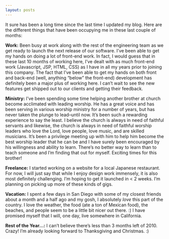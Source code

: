 ```yaml
---
layout: posts
---
```


It sure has been a long time since the last time I updated my blog.  Here are the different things that have been occupying me in these last couple of months:

__Work:__ Been busy at work along with the rest of the engineering team as we get ready to launch the next release of our software.  I’ve been able to get my hands on doing a lot of front-end work.  In fact, I would guess that in these last 10 months of working here, I’ve dealt with as much front-end work (Javascript, JSP, HTML, CSS) as I have in all my years prior to joining this company.  The fact that I’ve been able to get my hands on both front and back-end (well, anything “below” the front-end) development has definitely been a major plus of working here.  I can’t wait to see the new features get shipped out to our clients and getting their feedback.

__Ministry:__ I’ve been spending some time helping another brother at church become acclimated with leading worship.  He has a great voice and has been serving in various worship ministry for a number of years, but has never taken the plunge to lead–until now. It’s been such a rewarding experience to say the least.  I believe the church is always in need of faithful servants and likewise, the church is always in need of faithful worship leaders who love the Lord, love people, love music, and are skilled musicians.  It’s been a privilege meeting up with him to help him become the best worship leader that he can be and I have surely been encouraged by his willingness and ability to learn.  There’s no better way to learn than to teach someone and I’m finding that out for myself.  Exciting times for this brother!

__Freelance:__ I started working on a website for a local Japanese restaurant.  For now, I will just say that while I enjoy design work immensely, it is also most definitely challenging.  I’m hoping to get it launched in < 2 weeks.  I’m planning on picking up more of these kinds of gigs.

__Vacation:__ I spent a few days in San Diego with some of my closest friends about a month and a half ago and my gosh, I absolutely *love* this part of the country.  I love the weather, the food (ate a ton of Mexican food), the beaches, and people seem to be a little bit nicer out there.  :)  I have promised myself that I will, one day, live somewhere in California.

__Rest of the Year...:__ I can’t believe there’s less than 3 months left of 2010.  Crazy!  I’m already looking forward to Thanksgiving and Christmas. :)

